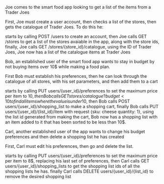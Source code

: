 Joe comes to the smart food app looking to get a list of the items from a Trader Joes

First, Joe must create a user account, then checks a list of the stores, then gets the catalogue of Trader Joes. To do this he:

starts by calling POST /users to create an account,
then Joe calls GET /stores to get a list of the stores avaiable in the app, along with the store ids,
finally, Joe calls GET /stores/{store_id}/catalogue, using the ID of Trader Joes,
Joe now has a list of the catalogue items at Trader Joes


Bob, an established user of the smart food app wants to stay in budget by not buying items over 10$ while making a food plan.

First Bob must establish his preferences, then he can look through the catalogue of all stores, with his set parameters, and then add them to a cart

starts by calling PUT users/{user_id}/preferences to set the maximum price per item to 10$,
then Bob calls GET stores/catalogue?budget<10 to find all items where the value is under 10$,
then Bob calls POST users/{user_id}/shopping_list to make a shopping cart,
finally Bob calls PUT users/{user_id}/{list_id}/item with request {sku: cheese quantity: 1}, using the list id generated from making the cart,
Bob now has a shopping list with an item added to it that has been sorted to be less than 10$.


Carl, another established user of the app wants to change his budget preferences and then delete a shopping list he has created

First, Carl must edit his preferences, then go and delete the list.

starts by calling PUT users/{user_id}/preferences to set the maximum price per item to 8$, replacing his last set of preferences,
then Carl calls GET users/{user_id}/shopping_lists to get the shopping list ids of all the shopping lists he has.
finally Carl calls DELETE users/{user_id}/{list_id} to remove the desired shopping list
